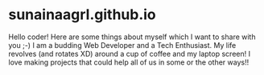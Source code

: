 # sunainaagrl.github.io
Hello coder! Here are some things about myself which I want to share with you ;-)
I am a budding Web Developer and a Tech Enthusiast. My life revolves (and rotates XD) around a cup of coffee and my laptop screen!
I love making projects that could help all of us in some or the other ways!! 
